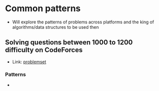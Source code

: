 # Common patterns
- Will explore the patterns of problems across platforms and the king of algorithms/data structures to be used then

## Solving questions between 1000 to 1200 difficulty on CodeForces
- Link: [problemset](https://codeforces.com/problemset?order=BY_RATING_ASC&tags=1000-1200)

### Patterns
- 
